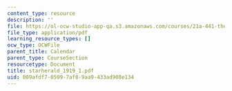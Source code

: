 ```yaml
---
content_type: resource
description: ''
file: https://ol-ocw-studio-app-qa.s3.amazonaws.com/courses/21a-441-the-conquest-of-america-spring-2004/009afdf705997af89aa9433ad908e134_starherald_1919_1.pdf
file_type: application/pdf
learning_resource_types: []
ocw_type: OCWFile
parent_title: Calendar
parent_type: CourseSection
resourcetype: Document
title: starherald_1919_1.pdf
uid: 009afdf7-0599-7af8-9aa9-433ad908e134
---
```

